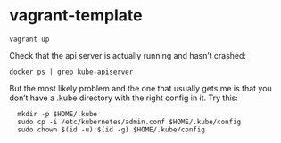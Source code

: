 # vagrant-template
```
vagrant up
```


Check that the api server is actually running and hasn’t crashed:
```
docker ps | grep kube-apiserver
```
But the most likely problem and the one that usually gets me is that you don’t have a .kube directory with the right config in it. Try this:
```
  mkdir -p $HOME/.kube
  sudo cp -i /etc/kubernetes/admin.conf $HOME/.kube/config
  sudo chown $(id -u):$(id -g) $HOME/.kube/config
```
